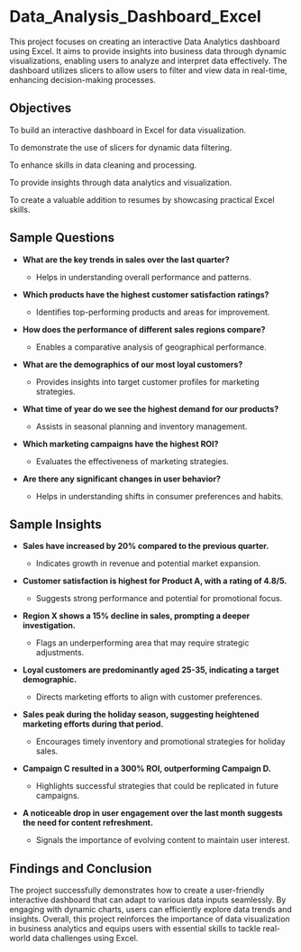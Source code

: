# Data_Analysis_Dashboard_Excel
This project focuses on creating an interactive Data Analytics dashboard using Excel. It aims to provide insights into business data through dynamic visualizations, enabling users to analyze and interpret data effectively. The dashboard utilizes slicers to allow users to filter and view data in real-time, enhancing decision-making processes.


## Objectives

To build an interactive dashboard in Excel for data visualization.

To demonstrate the use of slicers for dynamic data filtering.

To enhance skills in data cleaning and processing.

To provide insights through data analytics and visualization.

To create a valuable addition to resumes by showcasing practical Excel skills.

## Sample Questions

- **What are the key trends in sales over the last quarter?**
  - Helps in understanding overall performance and patterns.

- **Which products have the highest customer satisfaction ratings?**
  - Identifies top-performing products and areas for improvement.

- **How does the performance of different sales regions compare?**
  - Enables a comparative analysis of geographical performance.

- **What are the demographics of our most loyal customers?**
  - Provides insights into target customer profiles for marketing strategies.

- **What time of year do we see the highest demand for our products?**
  - Assists in seasonal planning and inventory management.

- **Which marketing campaigns have the highest ROI?**
  - Evaluates the effectiveness of marketing strategies.

- **Are there any significant changes in user behavior?**
  - Helps in understanding shifts in consumer preferences and habits.

## Sample Insights

- **Sales have increased by 20% compared to the previous quarter.**
  - Indicates growth in revenue and potential market expansion.

- **Customer satisfaction is highest for Product A, with a rating of 4.8/5.**
  - Suggests strong performance and potential for promotional focus.

- **Region X shows a 15% decline in sales, prompting a deeper investigation.**
  - Flags an underperforming area that may require strategic adjustments.

- **Loyal customers are predominantly aged 25-35, indicating a target demographic.**
  - Directs marketing efforts to align with customer preferences.

- **Sales peak during the holiday season, suggesting heightened marketing efforts during that period.**
  - Encourages timely inventory and promotional strategies for holiday sales.

- **Campaign C resulted in a 300% ROI, outperforming Campaign D.**
  - Highlights successful strategies that could be replicated in future campaigns.

- **A noticeable drop in user engagement over the last month suggests the need for content refreshment.**
  - Signals the importance of evolving content to maintain user interest.




## Findings and Conclusion
The project successfully demonstrates how to create a user-friendly interactive dashboard that can adapt to various data inputs seamlessly. By engaging with dynamic charts, users can efficiently explore data trends and insights. Overall, this project reinforces the importance of data visualization in business analytics and equips users with essential skills to tackle real-world data challenges using Excel.
